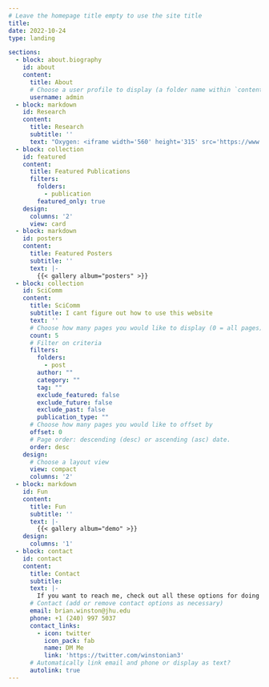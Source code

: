 ```yaml
---
# Leave the homepage title empty to use the site title
title:
date: 2022-10-24
type: landing

sections:
  - block: about.biography
    id: about
    content:
      title: About
      # Choose a user profile to display (a folder name within `content/authors/`)
      username: admin
  - block: markdown
    id: Research
    content:
      title: Research
      subtitle: ''
      text: "Oxygen: <iframe width='560' height='315' src='https://www.youtube.com/embed/hSqfxILsKRk' frameborder='0' allow='accelerometer; autoplay; clipboard-write; encrypted-media; gyroscope; picture-in-picture' allowfullscreen></iframe>"
  - block: collection
    id: featured
    content:
      title: Featured Publications
      filters:
        folders:
          - publication
        featured_only: true
    design:
      columns: '2'
      view: card
  - block: markdown
    id: posters
    content:
      title: Featured Posters
      subtitle: ''
      text: |-
        {{< gallery album="posters" >}}
  - block: collection
    id: SciComm
    content:
      title: SciComm
      subtitle: I cant figure out how to use this website
      text: ''
      # Choose how many pages you would like to display (0 = all pages)
      count: 5
      # Filter on criteria
      filters:
        folders:
          - post
        author: ""
        category: ""
        tag: ""
        exclude_featured: false
        exclude_future: false
        exclude_past: false
        publication_type: ""
      # Choose how many pages you would like to offset by
      offset: 0
      # Page order: descending (desc) or ascending (asc) date.
      order: desc
    design:
      # Choose a layout view
      view: compact
      columns: '2'
  - block: markdown
    id: Fun
    content:
      title: Fun
      subtitle: ''
      text: |-
        {{< gallery album="demo" >}}
    design:
      columns: '1'
  - block: contact
    id: contact
    content:
      title: Contact
      subtitle:
      text: |-
        If you want to reach me, check out all these options for doing that:
      # Contact (add or remove contact options as necessary)
      email: brian.winston@jhu.edu  
      phone: +1 (240) 997 5037
      contact_links:
        - icon: twitter
          icon_pack: fab
          name: DM Me
          link: 'https://twitter.com/winstonian3'
      # Automatically link email and phone or display as text?
      autolink: true
---
```


